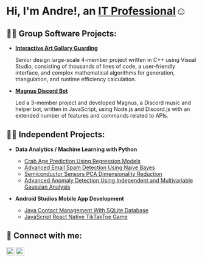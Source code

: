 <h1>Hi, I'm Andre!, an <a href="https://www.linkedin.com/in/andrykinash/">IT Professional</a>☺</h1>

## 👨‍💻 Group Software Projects:

- **[Interactive Art Gallary Guarding](https://github.com/andrykinash/Senior-Design)**

  Senior design large-scale 4-member project written in C++ using Visual Studio, consisting of thousands of lines of code, a user-friendly interface, and complex mathematical algorithms for generation, triangulation, and runtime efficiency calculation.

- **[Magnus Discord Bot](https://github.com/andrykinash/Magnus-Discord-Music-Bot)**

  Led a 3-member project and developed Magnus, a Discord music and helper bot, written in JavaScript, using Node.js and Discord.js with an extended number of features and commands related to APIs.

<h2>👨‍💻 Independent Projects:</h2>

- <b>Data Analytics / Machine Learning with Python </b>
  - [Crab Age Prediction Using Regression Models](https://github.com/andrykinash/CrabAge-Regression-Prediction-Model)
  - [Advanced Email Spam Detection Using Naive Bayes](https://github.com/andrykinash/Advanced-Email-Spam-Detection-Using-Naive-Bayes)
  - [Semiconductor Sensors PCA Dimensionality Reduction](https://github.com/andrykinash/SECOM-Dataset-Dimensionality-Reduction-with-PCA)
  - [Advanced Anomaly Detection Using Independent and Multivariable Gaussian Analysis](https://github.com/andrykinash/Advanced-Anomaly-Detection-Gaussian-Analysis)

- <b>Android Studios Mobile App Development </b>
  - [Java Contact Management With SQLite Database](https://github.com/andrykinash/Android-Studios-Contant-Management-App)
  - [JavaScript React Native TikTakToe Game](https://github.com/andrykinash/TikTakToe-React-Native)

<h2> 🤳 Connect with me:</h2>

[<img align="left" alt="JoshMadakor | YouTube" width="22px" src="https://cdn.jsdelivr.net/npm/simple-icons@v3/icons/youtube.svg" />][youtube]
[<img align="left" alt="JoshMadakor | LinkedIn" width="22px" src="https://cdn.jsdelivr.net/npm/simple-icons@v3/icons/linkedin.svg" />][linkedin]


[youtube]: https://www.youtube.com/@AndreKinash
[linkedin]: https://www.linkedin.com/in/andrykinash/

<!--
**joshmadakor1/joshmadakor1** is a ✨ _special_ ✨ repository because its `README.md` (this file) appears on your GitHub profile.

Here are some ideas to get you started:

- 🔭 I’m currently working on ...
- 🌱 I’m currently learning ...
- 👯 I’m looking to collaborate on ...
- 🤔 I’m looking for help with ...
- 💬 Ask me about ...
- 📫 How to reach me: ...
- 😄 Pronouns: ...
- ⚡ Fun fact: ...
-->
